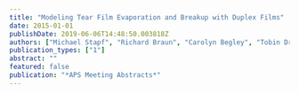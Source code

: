```yaml
---
title: "Modeling Tear Film Evaporation and Breakup with Duplex Films"
date: 2015-01-01
publishDate: 2019-06-06T14:48:50.003818Z
authors: ["Michael Stapf", "Richard Braun", "Carolyn Begley", "Tobin Driscoll", "Peter Ewen King-Smith"]
publication_types: ["1"]
abstract: ""
featured: false
publication: "*APS Meeting Abstracts*"
---
```


